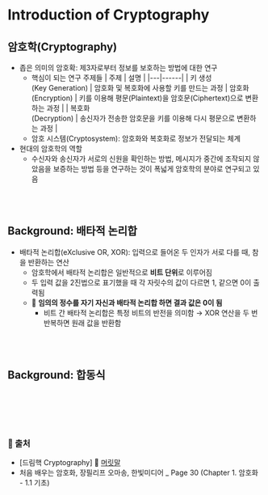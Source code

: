# Introduction of Cryptography

## 암호학(Cryptography)
* 좁은 의미의 암호확: 제3자로부터 정보를 보호하는 방법에 대한 연구
    - 핵심이 되는 연구 주제들
        | 주제 | 설명 |
        |---|------|
        | 키 생성 <br/> (Key Generation) | 암호화 및 복호화에 사용할 키를 만드는 과정
        | 암호화 <br/> (Encryption) | 키를 이용해 평문(Plaintext)을 암호문(Ciphertext)으로 변환하는 과정 |
        | 복호화 <br/> (Decryption) | 송신자가 전송한 암호문을 키를 이용해 다시 평문으로 변환하는 과정 |
    - 암호 시스템(Cryptosystem): 암호화와 복호화로 정보가 전달되는 체계
* 현대의 암호학의 역할
    - 수신자와 송신자가 서로의 신원을 확인하는 방법, 메시지가 중간에 조작되지 않았음을 보증하는 방법 등을 연구하는 것이 폭넓게 암호학의 분야로 연구되고 있음

<br/><br/>

## Background: 배타적 논리합
* 배타적 논리합(eXclusive OR, XOR): 입력으로 들어온 두 인자가 서로 다를 때, 참을 반환하는 연산
    - 암호학에서 배타적 논리합은 일반적으로 **비트 단위**로 이루어짐
    - 두 입력 값을 2진법으로 표기했을 때 각 자릿수의 값이 다르면 1, 같으면 0이 출력됨
    - 📌 **임의의 정수를 자기 자신과 배타적 논리합 하면 결과 값은 0이 됨**
        + 비트 간 배타적 논리합은 특정 비트의 반전을 의미함 → XOR 연산을 두 번 반복하면 원래 값을 반환함

<br/><br/>

## Background: 합동식

<br/><br/><br/><br/>
### 🔖 출처
* [드림핵 Cryptography] 📌 [머릿말](https://dreamhack.io/lecture/courses/69)
* 처음 배우는 암호화, 장필리프 오마송, 한빛미디어 _ Page 30 (Chapter 1. 암호화 - 1.1 기초)
